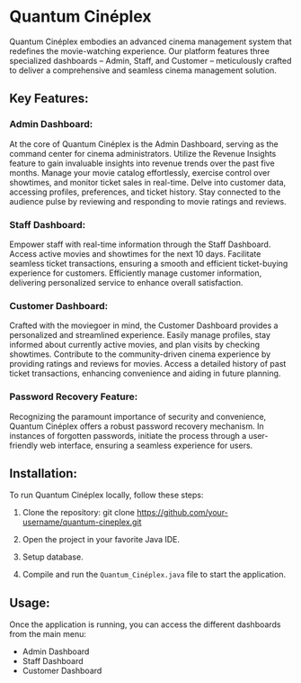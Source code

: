 # Quantum Cinéplex

Quantum Cinéplex embodies an advanced cinema management system that redefines the movie-watching experience. Our platform features three specialized dashboards – Admin, Staff, and Customer – meticulously crafted to deliver a comprehensive and seamless cinema management solution.

## Key Features:

### Admin Dashboard:
At the core of Quantum Cinéplex is the Admin Dashboard, serving as the command center for cinema administrators. Utilize the Revenue Insights feature to gain invaluable insights into revenue trends over the past five months. Manage your movie catalog effortlessly, exercise control over showtimes, and monitor ticket sales in real-time. Delve into customer data, accessing profiles, preferences, and ticket history. Stay connected to the audience pulse by reviewing and responding to movie ratings and reviews.

### Staff Dashboard:
Empower staff with real-time information through the Staff Dashboard. Access active movies and showtimes for the next 10 days. Facilitate seamless ticket transactions, ensuring a smooth and efficient ticket-buying experience for customers. Efficiently manage customer information, delivering personalized service to enhance overall satisfaction.

### Customer Dashboard:
Crafted with the moviegoer in mind, the Customer Dashboard provides a personalized and streamlined experience. Easily manage profiles, stay informed about currently active movies, and plan visits by checking showtimes. Contribute to the community-driven cinema experience by providing ratings and reviews for movies. Access a detailed history of past ticket transactions, enhancing convenience and aiding in future planning.

### Password Recovery Feature:
Recognizing the paramount importance of security and convenience, Quantum Cinéplex offers a robust password recovery mechanism. In instances of forgotten passwords, initiate the process through a user-friendly web interface, ensuring a seamless experience for users.

## Installation:

To run Quantum Cinéplex locally, follow these steps:

1. Clone the repository:
git clone https://github.com/your-username/quantum-cineplex.git

2. Open the project in your favorite Java IDE.

3. Setup database. 

4. Compile and run the `Quantum_Cinéplex.java` file to start the application.

## Usage:

Once the application is running, you can access the different dashboards from the main menu:

- Admin Dashboard
- Staff Dashboard
- Customer Dashboard
